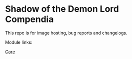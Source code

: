 # Shadow of the Demon Lord Compendia

This repo is for image hosting, bug reports and changelogs.

Module links:

[Core](https://www.drivethrurpg.com/product/434280/Shadow-of-the-Demon-Lord-Compendia-Core-for-Foundry-VTT?src=GitHub)

